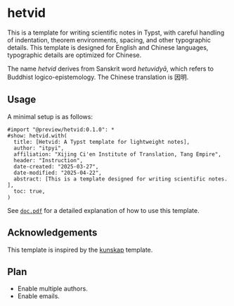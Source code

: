 hetvid
========================================

This is a template for writing scientific notes in Typst,
with careful handling of indentation, theorem environments,
spacing, and other typographic details.
This template is designed for English and Chinese languages,
typographic details are optimized for Chinese.

The name _hetvid_ derives from Sanskrit word _hetuvidyā_,
which refers to Buddhist logico-epistemology.
The Chinese translation is 因明.

## Usage

A minimal setup is as follows:

```typ
#import "@preview/hetvid:0.1.0": *
#show: hetvid.with(
  title: [Hetvid: A Typst template for lightweight notes],
  author: "itpyi",
  affiliation: "Xijing Ci'en Institute of Translation, Tang Empire",
  header: "Instruction",
  date-created: "2025-03-27",
  date-modified: "2025-04-22",
  abstract: [This is a template designed for writing scientific notes. ],
  toc: true,
)
```

See [`doc.pdf`](https://github.com/itpyi/hetvid/blob/main/0.1.0/doc/doc.pdf) for a detailed explanation of how to use this template.

## Acknowledgements

This template is inspired by the [kunskap](https://typst.app/universe/package/kunskap/) template.

## Plan

- Enable multiple authors.
- Enable emails.

